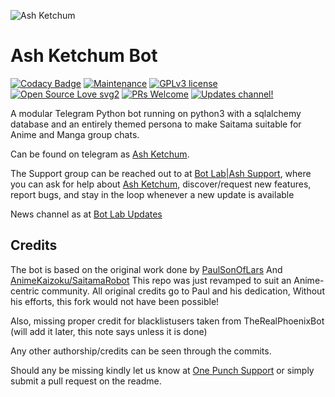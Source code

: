 ![Ash Ketchum](https://telegra.ph/file/53c5bc474fd5a720175fa.jpg)
# Ash Ketchum Bot 
[![Codacy Badge](https://api.codacy.com/project/badge/Grade/6141417ceaf84545bab6bd671503df51)](https://app.codacy.com/gh/AnimeKaizoku/SaitamaRobot?utm_source=github.com&utm_medium=referral&utm_content=AnimeKaizoku/SaitamaRobot&utm_campaign=Badge_Grade_Settings)  [![Maintenance](https://img.shields.io/badge/Maintained%3F-yes-green.svg)](https://github.com/AnimeKaizoku/SaitamaRobot/graphs/commit-activity) [![GPLv3 license](https://img.shields.io/badge/License-GPLv3-blue.svg)](https://perso.crans.org/besson/LICENSE.html) [![Open Source Love svg2](https://badges.frapsoft.com/os/v2/open-source.svg?v=103)](https://github.com/ellerbrock/open-source-badges/) [![PRs Welcome](https://img.shields.io/badge/PRs-welcome-brightgreen.svg?style=flat-square)](https://makeapullrequest.com) [![Updates channel!](https://img.shields.io/badge/Join%20Channel-!-red)](https://t.me/OnePunchUpdates)


A modular Telegram Python bot running on python3 with a sqlalchemy database and an entirely themed persona to make Saitama suitable for Anime and Manga group chats. 

Can be found on telegram as [Ash Ketchum](https://t.me/AshKetchumRobot).

The Support group can be reached out to at [Bot Lab|Ash Support](https://t.me/BotLabSupport), where you can ask for help about [Ash Ketchum](https://t.me/AshKetchumRobot), discover/request new features, report bugs, and stay in the loop whenever a new update is available

News channel as at [Bot Lab Updates](https://t.me/BotLabUpdates) 


## Credits
The bot is based on the original work done by [PaulSonOfLars](https://github.com/PaulSonOfLars) And [AnimeKaizoku/SaitamaRobot](https://github.com/AnimeKaizoku/SaitamaRobot)
This repo was just revamped to suit an Anime-centric community. All original credits go to Paul and his dedication, Without his efforts, this fork would not have been possible!

Also, missing proper credit for blacklistusers taken from TheRealPhoenixBot (will add it later, this note says unless it is done)

Any other authorship/credits can be seen through the commits.

Should any be missing kindly let us know at [One Punch Support](https://t.me/OnePunchSupport) or simply submit a pull request on the readme.
